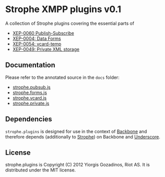 # Strophe XMPP plugins v0.1

A collection of Strophe plugins covering the essential parts of

* [XEP-0060 Publish-Subscribe](http://xmpp.org/extensions/xep-0060.html)
* [XEP-0004: Data Forms](http://xmpp.org/extensions/xep-0004.html)
* [XEP-0054: vcard-temp](http://xmpp.org/extensions/xep-0054.html)
* [XEP-0049: Private XML storage](http://xmpp.org/extensions/xep-0049.html)

## Documentation

Please refer to the annotated source in the `docs` folder:

* [strophe.pubsub.js](http://ggozad.com/strophe.plugins/docs/strophe.pubsub.html)
* [strophe.forms.js](http://ggozad.com/strophe.plugins/docs/strophe.forms.html)
* [strophe.vcard.js](http://ggozad.com/strophe.plugins/docs/strophe.vcard.html)
* [strophe.private.js](http://ggozad.com/strophe.plugins/docs/strophe.private.html)

## Dependencies

`strophe.plugins` is designed for use in the context of [Backbone] and therefore depends (additionally to [Strophe]) on Backbone and [Underscore].

## License

strophe.plugins is Copyright (C) 2012 Yiorgis Gozadinos, Riot AS.
It is distributed under the MIT license.

[Strophe]: http://strophe.im/strophejs
[Backbone]: http://documentcloud.github.com/backbone
[Underscore]: http://documentcloud.github.com/underscore